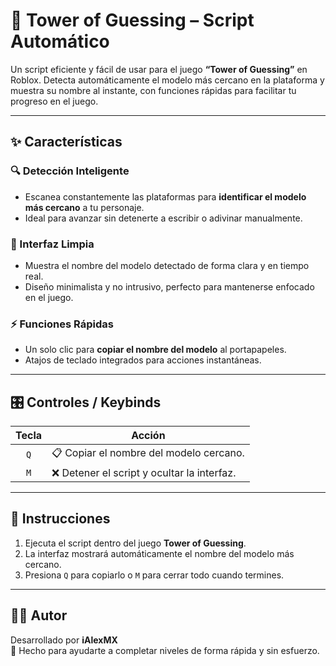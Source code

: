 # 🧩 Tower of Guessing – Script Automático

Un script eficiente y fácil de usar para el juego **“Tower of Guessing”** en Roblox. Detecta automáticamente el modelo más cercano en la plataforma y muestra su nombre al instante, con funciones rápidas para facilitar tu progreso en el juego.

---

## ✨ Características

### 🔍 Detección Inteligente
- Escanea constantemente las plataformas para **identificar el modelo más cercano** a tu personaje.
- Ideal para avanzar sin detenerte a escribir o adivinar manualmente.

### 🧠 Interfaz Limpia
- Muestra el nombre del modelo detectado de forma clara y en tiempo real.
- Diseño minimalista y no intrusivo, perfecto para mantenerse enfocado en el juego.

### ⚡ Funciones Rápidas
- Un solo clic para **copiar el nombre del modelo** al portapapeles.
- Atajos de teclado integrados para acciones instantáneas.

---

## 🎛️ Controles / Keybinds

| Tecla | Acción                            |
|:-----:|-----------------------------------|
| `Q`   | 📋 Copiar el nombre del modelo cercano. |
| `M`   | ❌ Detener el script y ocultar la interfaz. |

---

## 📎 Instrucciones

1. Ejecuta el script dentro del juego **Tower of Guessing**.
2. La interfaz mostrará automáticamente el nombre del modelo más cercano.
3. Presiona `Q` para copiarlo o `M` para cerrar todo cuando termines.

---

## 🧑‍💻 Autor

Desarrollado por **iAlexMX**  
🔧 Hecho para ayudarte a completar niveles de forma rápida y sin esfuerzo.
